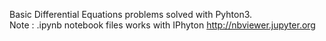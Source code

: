 Basic Differential Equations problems solved with Pyhton3.  
Note : .ipynb notebook files works with IPhyton
http://nbviewer.jupyter.org
